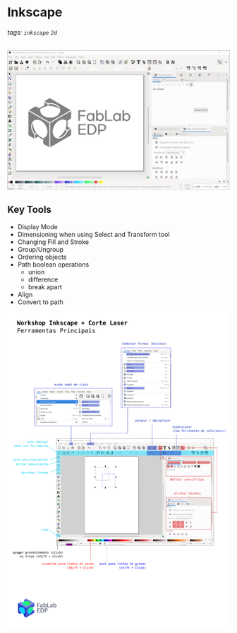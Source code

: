 # Inkscape

###### tags: `inkscape` `2d`

![](https://github.com/fablabedp/fablabedp-wiki/raw/main/images/inkscape.jpg)  

## Key Tools

- Display Mode
- Dimensioning when using Select and Transform tool
- Changing Fill and Stroke
- Group/Ungroup
- Ordering objects
- Path boolean operations
  - union
  - difference
  - break apart
- Align
- Convert to path

[![](https://github.com/fablabedp/fablabedp-wiki/raw/main/workshops/resources/inkscape_tool_reference.svg)](https://github.com/fablabedp/fablabedp-wiki/raw/main/workshops/resources/inkscape_tool_reference.pdf)
